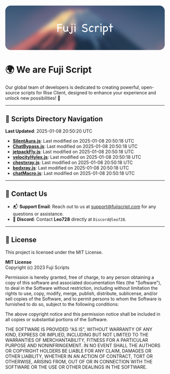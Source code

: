 ![Banner](.github/b.webp)

# 🌍 **We are Fuji Script**

Our global team of developers is dedicated to creating powerful, open-source scripts for Rise Client, designed to enhance your experience and unlock new possibilities! 🌟

---
<!-- SCRIPTS_NAVIGATION_START -->
## 📂 **Scripts Directory Navigation**

**Last Updated**: 2025-01-08 20:50:20 UTC

- **[SilentAura.js](scripts/SilentAura.js)**: Last modified on 2025-01-08 20:50:18 UTC
- **[ChatBypass.js](scripts/ChatBypass.js)**: Last modified on 2025-01-08 20:50:18 UTC
- **[jetpackFly.js](scripts/jetpackFly.js)**: Last modified on 2025-01-08 20:50:18 UTC
- **[velocityHylex.js](scripts/velocityHylex.js)**: Last modified on 2025-01-08 20:50:18 UTC
- **[chestxray.js](scripts/chestxray.js)**: Last modified on 2025-01-08 20:50:18 UTC
- **[bedxray.js](scripts/bedxray.js)**: Last modified on 2025-01-08 20:50:18 UTC
- **[chatMacro.js](scripts/chatMacro.js)**: Last modified on 2025-01-08 20:50:18 UTC

<!-- SCRIPTS_NAVIGATION_END -->

---

## 💬 **Contact Us**  
- 📬 **Support Email**: Reach out to us at [support@fujiscript.com](mailto:support@fujiscript.com) for any questions or assistance.  
- 💬 **Discord**: Contact **Leo728** directly at `Discord@leo728`.

---

## 📜 **License**

This project is licensed under the MIT License.  

**MIT License**  
Copyright (c) 2023 Fuji Scripts  

Permission is hereby granted, free of charge, to any person obtaining a copy of this software and associated documentation files (the "Software"), to deal in the Software without restriction, including without limitation the rights to use, copy, modify, merge, publish, distribute, sublicense, and/or sell copies of the Software, and to permit persons to whom the Software is furnished to do so, subject to the following conditions:  

The above copyright notice and this permission notice shall be included in all copies or substantial portions of the Software.  

THE SOFTWARE IS PROVIDED "AS IS", WITHOUT WARRANTY OF ANY KIND, EXPRESS OR IMPLIED, INCLUDING BUT NOT LIMITED TO THE WARRANTIES OF MERCHANTABILITY, FITNESS FOR A PARTICULAR PURPOSE AND NONINFRINGEMENT. IN NO EVENT SHALL THE AUTHORS OR COPYRIGHT HOLDERS BE LIABLE FOR ANY CLAIM, DAMAGES OR OTHER LIABILITY, WHETHER IN AN ACTION OF CONTRACT, TORT OR OTHERWISE, ARISING FROM, OUT OF OR IN CONNECTION WITH THE SOFTWARE OR THE USE OR OTHER DEALINGS IN THE SOFTWARE.  
